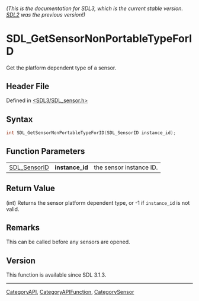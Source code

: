 ###### (This is the documentation for SDL3, which is the current stable version. [SDL2](https://wiki.libsdl.org/SDL2/) was the previous version!)
# SDL_GetSensorNonPortableTypeForID

Get the platform dependent type of a sensor.

## Header File

Defined in [<SDL3/SDL_sensor.h>](https://github.com/libsdl-org/SDL/blob/main/include/SDL3/SDL_sensor.h)

## Syntax

```c
int SDL_GetSensorNonPortableTypeForID(SDL_SensorID instance_id);
```

## Function Parameters

|                              |                 |                         |
| ---------------------------- | --------------- | ----------------------- |
| [SDL_SensorID](SDL_SensorID) | **instance_id** | the sensor instance ID. |

## Return Value

(int) Returns the sensor platform dependent type, or -1 if `instance_id` is
not valid.

## Remarks

This can be called before any sensors are opened.

## Version

This function is available since SDL 3.1.3.

----
[CategoryAPI](CategoryAPI), [CategoryAPIFunction](CategoryAPIFunction), [CategorySensor](CategorySensor)

